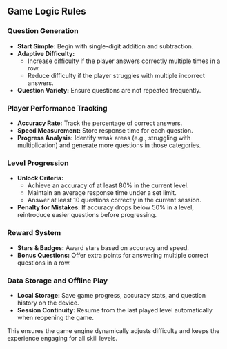 ## Game Logic Rules

### Question Generation
- **Start Simple:** Begin with single-digit addition and subtraction.
- **Adaptive Difficulty:** 
  - Increase difficulty if the player answers correctly multiple times in a row.
  - Reduce difficulty if the player struggles with multiple incorrect answers.
- **Question Variety:** Ensure questions are not repeated frequently.

### Player Performance Tracking
- **Accuracy Rate:** Track the percentage of correct answers.
- **Speed Measurement:** Store response time for each question.
- **Progress Analysis:** Identify weak areas (e.g., struggling with multiplication) and generate more questions in those categories.

### Level Progression
- **Unlock Criteria:** 
  - Achieve an accuracy of at least 80% in the current level.
  - Maintain an average response time under a set limit.
  - Answer at least 10 questions correctly in the current session.
- **Penalty for Mistakes:** If accuracy drops below 50% in a level, reintroduce easier questions before progressing.

### Reward System
- **Stars & Badges:** Award stars based on accuracy and speed.
- **Bonus Questions:** Offer extra points for answering multiple correct questions in a row.

### Data Storage and Offline Play
- **Local Storage:** Save game progress, accuracy stats, and question history on the device.
- **Session Continuity:** Resume from the last played level automatically when reopening the game.

This ensures the game engine dynamically adjusts difficulty and keeps the experience engaging for all skill levels.

